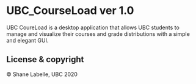 # UBC_CourseLoad ver 1.0

UBC CoureLoad is a desktop application that allows UBC students to manage and visualize their
courses and grade distributions with a simple and elegant GUI. 

## License & copyright

© Shane Labelle, UBC 2020
